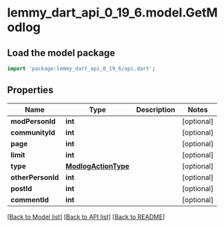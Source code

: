 # lemmy_dart_api_0_19_6.model.GetModlog

## Load the model package
```dart
import 'package:lemmy_dart_api_0_19_6/api.dart';
```

## Properties
Name | Type | Description | Notes
------------ | ------------- | ------------- | -------------
**modPersonId** | **int** |  | [optional] 
**communityId** | **int** |  | [optional] 
**page** | **int** |  | [optional] 
**limit** | **int** |  | [optional] 
**type** | [**ModlogActionType**](ModlogActionType.md) |  | [optional] 
**otherPersonId** | **int** |  | [optional] 
**postId** | **int** |  | [optional] 
**commentId** | **int** |  | [optional] 

[[Back to Model list]](../README.md#documentation-for-models) [[Back to API list]](../README.md#documentation-for-api-endpoints) [[Back to README]](../README.md)


